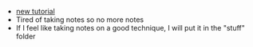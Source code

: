 - [new tutorial](https://www.theodinproject.com/home)
- Tired of taking notes so no more notes
- If I feel like taking notes on a good technique, I will put it in the "stuff" folder